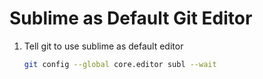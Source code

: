 Sublime as Default Git Editor
=============================

1. Tell git to use sublime as default editor

    ```bash
    git config --global core.editor subl --wait
    ```

